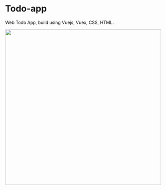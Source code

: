 # Todo-app
Web Todo App, build using Vuejs, Vuex, CSS, HTML.

<img src="https://user-images.githubusercontent.com/64252451/119336568-71d2c500-bcab-11eb-930a-afc42cbc145c.png" width="500px">
